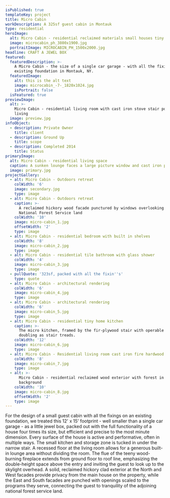```yaml
---
isPublished: true
templateKey: project
title: Micro Cabin
workDescription: A 325sf guest cabin in Montauk
type: residential
heroImage:
  alt: Micro Cabin - residential reclaimed materials small houses tiny houses
  image: microcabin_ph_3800x1900.jpg
  portraitImage: MICROCABIN_PH_1500x2000.jpg
headline: CRAFT A JEWEL BOX
featured:
  featuredDescription: >-
    A Micro Cabin - the size of a single car garage - with all the fixin's on an
    existing foundation in Montauk, NY.
  featuredImage:
    alt: this is the alt text
    image: microcabin_-7-_1820x1024.jpg
    isPortrait: false
  isFeatured: true
previewImage:
  alt: >-
    Micro Cabin - residential living room with cast iron stove stair porn micro
    living
  image: preview.jpg
infoObject:
  - description: Private Owner
    title: client
  - description: Ground Up
    title: scope
  - description: Completed 2014
    title: Status
primaryImage:
  alt: Micro Cabin - residential living space
  caption: A sunken lounge faces a large picture window and cast iron pellet stove
  image: primary.jpg
projectGallery:
  - alt: Micro Cabin - Outdoors retreat
    colWidth: '6'
    image: secondary.jpg
    type: image
  - alt: Micro Cabin - Outdoors retreat
    caption: >-
      A reclaimed hickory wood facade punctured by windows overlooking the
      National Forest Service land
    colWidth: '10'
    image: micro-cabin_1.jpg
    offsetWidth: '2'
    type: image
  - alt: Micro Cabin - residential bedroom with built in shelves
    colWidth: '8'
    image: micro-cabin_2.jpg
    type: image
  - alt: Micro Cabin - residential tile bathroom with glass shower
    colWidth: '4'
    image: micro-cabin_3.jpg
    type: image
  - pullQuote: '323sf, packed with all the fixin''s'
    type: quote
  - alt: Micro Cabin - architectural rendering
    colWidth: '6'
    image: micro-cabin_4.jpg
    type: image
  - alt: Micro Cabin - architectural rendering
    colWidth: '6'
    image: micro-cabin_5.jpg
    type: image
  - alt: Micro Cabin - residential tiny home kitchen
    caption: >-
      The micro kitchen, framed by the fir-plywood stair with operable cabinets
      doubling as stair treads.
    colWidth: '12'
    image: micro-cabin_6.jpg
    type: image
  - alt: Micro Cabin - Residential living room cast iron fire hardwood
    colWidth: '8'
    image: micro-cabin_7.jpg
    type: image
  - alt: >-
      Micro Cabin - residential reclaimed wood exterior with forest in the
      background
    colWidth: '10'
    image: micro-cabin_8.jpg
    offsetWidth: '2'
    type: image
---
```

For the design of a small guest cabin with all the fixings on an existing foundation, we treated this 12' x 15' footprint - well smaller than a single car garage - as a little jewel box, packed out with the full functionality of a house four times its size, but efficient and precise to the most minute dimension. Every surface of the house is active and performative, often in multiple ways. The small kitchen and storage zone is tucked in under the narrow stair. A recessed floor at the living room allows for a generous built-in lounge area without dividing the room. The flue of the teeny wood-burning fireplace extends from ground floor to roof line, emphasizing the double-height space above the entry and inviting the guest to look up to the skylight overhead. A solid, reclaimed hickory clad exterior at the North and West facades provide privacy from the main house on the property, while the East and South facades are punched with openings scaled to the programs they serve, connecting the guest to tranquility of the adjoining national forest service land.
